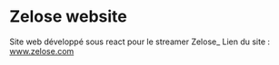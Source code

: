 # Zelose website

Site web développé sous react pour le streamer Zelose_
Lien du site : www.zelose.com

